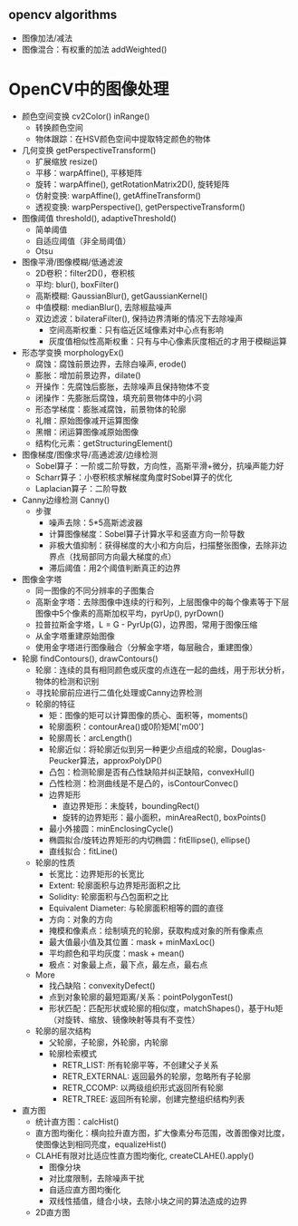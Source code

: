 ## opencv algorithms
- 图像加法/减法
- 图像混合：有权重的加法 addWeighted()

# OpenCV中的图像处理
- 颜色空间变换 cv2Color() inRange()
    - 转换颜色空间
    - 物体跟踪：在HSV颜色空间中提取特定颜色的物体
- 几何变换 getPerspectiveTransform()
    - 扩展缩放 resize()
    - 平移：warpAffine(), 平移矩阵
    - 旋转：warpAffine(), getRotationMatrix2D(), 旋转矩阵
    - 仿射变换: warpAffine(), getAffineTransform()
    - 透视变换: warpPerspective(), getPerspectiveTransform()
- 图像阈值 threshold(), adaptiveThreshold()
    - 简单阈值
    - 自适应阈值（非全局阈值）
    - Otsu
- 图像平滑/图像模糊/低通滤波
    - 2D卷积：filter2D()，卷积核
    - 平均: blur(), boxFilter()
    - 高斯模糊: GaussianBlur(), getGaussianKernel()
    - 中值模糊: medianBlur(), 去除椒盐噪声
    - 双边滤波：bilateraFilter(), 保持边界清晰的情况下去除噪声
        - 空间高斯权重：只有临近区域像素对中心点有影响
        - 灰度值相似性高斯权重：只有与中心像素灰度相近的才用于模糊运算
- 形态学变换 morphologyEx()
    - 腐蚀：腐蚀前景边界，去除白噪声, erode()
    - 膨胀：增加前景边界，dilate()
    - 开操作：先腐蚀后膨胀，去除噪声且保持物体不变
    - 闭操作：先膨胀后腐蚀，填充前景物体中的小洞
    - 形态学梯度：膨胀减腐蚀，前景物体的轮廓
    - 礼帽：原始图像减开运算图像
    - 黑帽：闭运算图像减原始图像
    - 结构化元素：getStructuringElement()
- 图像梯度/图像求导/高通滤波/边缘检测
    - Sobel算子：一阶或二阶导数，方向性，高斯平滑+微分，抗噪声能力好
    - Scharr算子：小卷积核求解梯度角度时Sobel算子的优化
    - Laplacian算子：二阶导数
- Canny边缘检测 Canny()
    - 步骤
        - 噪声去除：5*5高斯滤波器
        - 计算图像梯度：Sobel算子计算水平和竖直方向一阶导数
        - 非极大值抑制：获得梯度的大小和方向后，扫描整张图像，去除非边界点（找局部同方向最大梯度的点）
        - 滞后阈值：用2个阈值判断真正的边界
- 图像金字塔
    - 同一图像的不同分辨率的子图集合
    - 高斯金字塔：去除图像中连续的行和列，上层图像中的每个像素等于下层图像中5个像素的高斯加权平均，pyrUp(), pyrDown()
    - 拉普拉斯金字塔，L = G - PyrUp(G)，边界图，常用于图像压缩
    - 从金字塔重建原始图像
    - 使用金字塔进行图像融合（分解金字塔，每层融合，重建图像）
- 轮廓 findContours(), drawContours()
    - 轮廓：连续的具有相同颜色或灰度的点连在一起的曲线，用于形状分析，物体的检测和识别
    - 寻找轮廓前应进行二值化处理或Canny边界检测
    - 轮廓的特征
        - 矩：图像的矩可以计算图像的质心、面积等，moments()
        - 轮廓面积：contourArea()或0阶矩M['m00']
        - 轮廓周长：arcLength()
        - 轮廓近似：将轮廓近似到另一种更少点组成的轮廓，Douglas-Peucker算法，approxPolyDP()
        - 凸包：检测轮廓是否有凸性缺陷并纠正缺陷，convexHull()
        - 凸性检测：检测曲线是不是凸的，isContourConvec()
        - 边界矩形
            - 直边界矩形：未旋转，boundingRect()
            - 旋转的边界矩形：最小面积，minAreaRect(), boxPoints()
        - 最小外接圆：minEnclosingCycle()
        - 椭圆拟合/旋转边界矩形的内切椭圆：fitEllipse(), ellipse()
        - 直线拟合：fitLine()
    - 轮廓的性质
        - 长宽比：边界矩形的长宽比
        - Extent: 轮廓面积与边界矩形面积之比
        - Solidity: 轮廓面积与凸包面积之比
        - Equivalent Diameter: 与轮廓面积相等的圆的直径
        - 方向：对象的方向
        - 掩模和像素点：绘制填充的轮廓，获取构成对象的所有像素点
        - 最大值最小值及其位置：mask + minMaxLoc()
        - 平均颜色和平均灰度：mask + mean()
        - 极点：对象最上点，最下点，最左点，最右点
    - More
        - 找凸缺陷：convexityDefect()
        - 点到对象轮廓的最短距离/关系：pointPolygonTest()
        - 形状匹配：匹配形状或轮廓的相似度，matchShapes()，基于Hu矩（对旋转、缩放、镜像映射等具有不变性）
    - 轮廓的层次结构
        - 父轮廓，子轮廓，外轮廓，内轮廓
        - 轮廓检索模式
            - RETR_LIST: 所有轮廓平等，不创建父子关系
            - RETR_EXTERNAL: 返回最外的轮廓，忽略所有子轮廓
            - RETR_CCOMP: 以两级组织形式返回所有轮廓
            - RETR_TREE: 返回所有轮廓，创建完整组织结构列表
- 直方图
    - 统计直方图：calcHist()
    - 直方图均衡化：横向拉升直方图，扩大像素分布范围，改善图像对比度，使图像达到相同亮度，equalizeHist()
    - CLAHE有限对比适应性直方图均衡化, createCLAHE().apply()
        - 图像分块
        - 对比度限制，去除噪声干扰
        - 自适应直方图均衡化
        - 双线性插值，缝合小块，去除小块之间的算法造成的边界
    - 2D直方图

